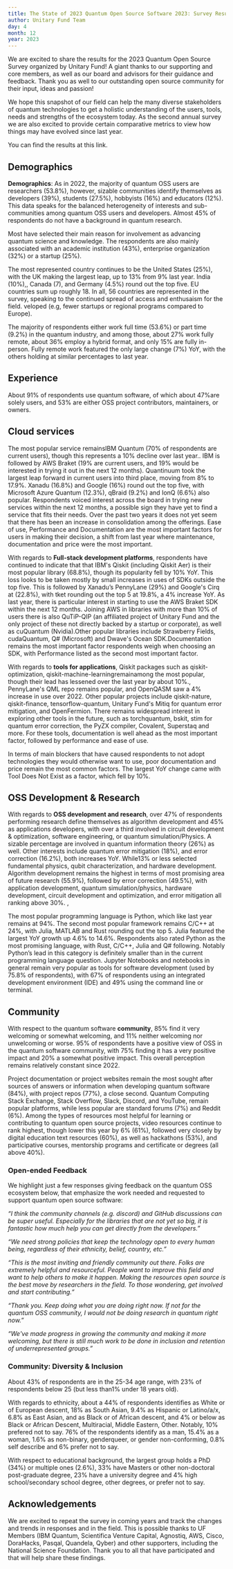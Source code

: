 ```yaml
---
title: The State of 2023 Quantum Open Source Software 2023: Survey Results
author: Unitary Fund Team
day: 4
month: 12
year: 2023
---
```


We are excited to share the results for the 2023 Quantum Open Source Survey organized by Unitary Fund! A giant thanks to our supporting and core members, as well as our board and advisors for their guidance and feedback. Thank you as well to our outstanding open source community for their input, ideas and passion! 

We hope this snapshot of our field can help the many diverse stakeholders of quantum technologies to get a holistic understanding of the users, tools, needs and strengths of the ecosystem today. As the second annual survey we are also excited to provide certain comparative metrics to view how things may have evolved since last year. 

You can find the results at this link.

## Demographics
**Demographics**: As in 2022, the majority of quantum OSS users are researchers (53.8%), however, sizable communities identify themselves as developers (39%), students (27.5%), hobbyists (16%) and educators (12%). This data speaks for the balanced heterogeneity of interests and sub-communities among quantum OSS users and developers. Almost 45% of respondents do not have a background in quantum research.

Most have selected their main reason for involvement as advancing quantum science and knowledge. The respondents are also mainly associated with an academic institution (43%), enterprise organization (32%) or a startup (25%).

The most represented country continues to be the United States (25%), with the UK making the largest leap, up to 13% from 9% last year. India (10%),, Canada (7), and Germany (4.5%) round out the top five. EU countries sum up roughly 18. In all, 56 countries are represented in the survey, speaking to the continued spread of access and enthusaism for the field. veloped (e.g, fewer startups or regional programs compared to Europe).

The majority of respondents either work full time (53.6%) or part time (9.2%) in the quantum industry, and among those, about 27% work fully remote, about 36% employ a hybrid format, and only 15% are fully in-person. Fully remote work featured the only large change (7%) YoY, with the others holding at similar percentages to last year.

## Experience
About 91% of respondents use quantum software, of which about 47%are solely users, and 53% are either OSS project contributors, maintainers, or owners. 

## Cloud services
The most popular service remainsIBM Quantum (70% of respondents are current users), though this represents a 10% decline over last year.. IBM is followed by AWS Braket (19% are current users, and 19% would be interested in trying it out in the next 12 months). Quantinuum took the largest leap forward in current users into third place, moving from 8% to 17.9%. Xanadu (16.8%) and Google (16%) round out the top five, with Microsoft Azure Quantum (12.3%), qBraid (9.2%) and IonQ (6.6%) also popular. Respondents voiced interest across the board in trying new services within the next 12 months, a possible sign they have yet to find a service that fits their needs. Over the past two years it does not yet seem that there has been an increase in consolidation among the offerings.  Ease of use, Performance and Documentation are the most important factors for users in making their decision, a shift from last year where maintenance, documentation and price were the most important. 

With regards to **Full-stack development platforms**, respondents have continued to indicate that  that IBM's Qiskit (including Qiskit Aer) is their most popular library (68.8%), though its popularity fell by 10% YoY.  This loss looks to be taken mostly by small increases in uses of SDKs outside the top five. This is followed by Xanadu’s PennyLane (29%) and Google's Cirq at (22.8%), with tket rounding out the top 5 at 19.8%, a 4% increase YoY. As last year, there is particular interest in starting to use the AWS Braket SDK within  the next 12 months. Joining AWS in libraries with more than 10% of users there is also QuTiP-QIP (an affiliated project of Unitary Fund and the only project of these not directly backed by a startup or corporate), as well as cuQuantum (Nvidia).Other popular libraries include Strawberry Fields, cudaQuantum, Q# (Microsoft) and Dwave's Ocean SDK.Documentation remains the most important factor respondents weigh when choosing an SDK, with Performance listed as the second most important factor.  

With regards to **tools for applications**, Qiskit packages such as qiskit-optimization, qiskit-machine-learningremainamong the most popular, though their lead has lessened over the last year by about 10%., PennyLane's QML repo remains popular, and OpenQASM saw a 4% increase in use over 2022. Other popular projects include qiskit-nature, qiskit-finance, tensorflow-quantum, Unitary Fund's Mitiq for quantum error mitigation, and OpenFermion. There remains widespread interest in exploring other tools in the future, such as torchquantum, bskit, stim for quantum error correction, the PyZX compiler, Covalent, Superstaq and more. For these tools, documentation is well ahead as the most important factor, followed by performance and ease of use.

In terms of main blockers that have caused respondents to not adopt technologies they would otherwise want to use, poor documentation and price remain the most common factors. The largest YoY change came with Tool Does Not Exist as a factor, which fell by 10%. 

## OSS Development & Research
With regards to **OSS development and research**, over 47% of respondents performing research define themselves as algorithm development and 45% as applications developers, with over a third involved in circuit development & optimization, software engineering, or quantum simulation/Physics. A sizable percentage are involved in quantum information theory (26%) as well. Other interests include quantum error mitigation (18%), and error correction (16.2%), both increases YoY. While13% or less selected fundamental physics, qubit characterization, and hardware development.  Algorithm development remains the highest in terms of most promising area of future research (55.9%), followed by error correction (49.5%), with application development, quantum simulation/physics, hardware development, circuit development and optimization, and error mitigation all ranking above 30%. , 

The most popular programming language is Python, which like last year remains at 94%. The second most popular framework remains C/C++ at 24%, with Julia, MATLAB and Rust rounding out the top 5. Julia featured the largest YoY growth up 4.6% to 14.6%.  Respondents also rated Python as the most promising language, with Rust, C/C++, Julia and Q# following. Notably Python’s lead in this category is definitely smaller than in the current programming language question. Jupyter Notebooks and notebooks in general remain very popular as tools for software development (used by 75.8% of respondents), with 67% of respondents using an integrated development environment (IDE) and 49% using the command line or terminal.

## Community
With respect to the quantum software **community**, 85% find it very welcoming or somewhat welcoming, and 11% neither welcoming nor unwelcoming or worse. 95% of respondents have a positive view of OSS in the quantum software community, with 75% finding it has a very positive impact and 20% a somewhat positive impact. This overall perception remains relatively constant since 2022. 

Project documentation or project websites remain the most sought after sources of answers or information when developing quantum software (84%), with project repos (77%), a close second. Quantum Computing Stack Exchange, Stack Overflow, Slack, Discord, and YouTube, remain popular platforms, while less popular are standard forums (7%) and Reddit (6%). Among the types of resources most helpful for learning or contributing to quantum open source projects, video resources continue to rank highest, though lower this year by 6% (61%), followed very closely by digital education text resources (60%), as well as hackathons (53%), and participative courses, mentorship programs and certificate or degrees (all above 40%).

### Open-ended Feedback 
We highlight just a few responses giving feedback on the quantum OSS ecosystem below, that emphasize the work needed and requested to support quantum open source software:

_“I think the community channels (e.g. discord) and GitHub discussions can be super useful.
Especially for the libraries that are not yet so big, it is fantastic how much help you can get
directly from the developers.”_

_“We need strong policies that keep the technology open to every human being, regardless of their ethnicity, belief, country, etc.”_

_“This is the most inviting and friendly community out there. Folks are extremely helpful and
resourceful. People want to improve this field and want to help others to make it happen.
Making the resources open source is the best move by researchers in the field. To those
wondering, get involved and start contributing.”_

_“Thank you. Keep doing what you are doing right now. If not for the quantum OSS community, I would not be doing research in quantum right now.”_

_“We've made progress in growing the community and making it more welcoming, but there is
still much work to be done in inclusion and retention of underrepresented groups.”_

### Community: Diversity & Inclusion
About 43% of respondents are in the 25-34 age range, with 23% of respondents below 25 (but less than1% under 18 years old).

With regards to ethnicity, about a 44% of respondents identifies as White or of European descent, 18% as South Asian, 9.4% as Hispanic or Latino/a/x, 6.8% as East Asian, and as Black or of African descent, and 4% or below as Black or African Descent, Multiracial, Middle Eastern, Other. Notably, 10% prefered not to say. 76% of the respondents identify as a man, 15.4% as a woman, 1.6% as non-binary, genderqueer, or gender non-conforming, 0.8% self describe and 6% prefer not to say. 

With respect to educational background, the largest group holds a PhD (34%) or multiple ones (2.6%), 33% have Masters or other non-doctoral post-graduate degree, 23% have a university degree and 4% high school/secondary school degree, other degrees, or prefer not to say.


## Acknowledgements
We are excited to repeat the survey in coming years and track the changes and trends in responses and in the field. This is possible thanks to UF Members (IBM Quantum, Scientifica Venture Capital, Agnostiq, AWS, Cisco, DoraHacks, Pasqal, Quandela, Qyber) and other supporters, including the National Science Foundation. Thank you to all that have participated and that will help share these findings.
